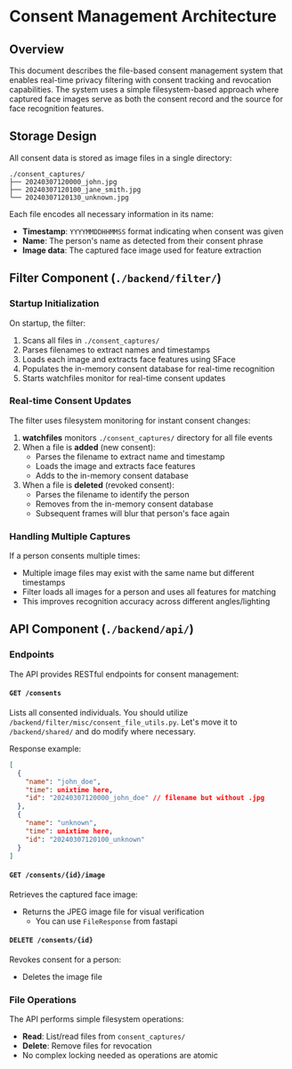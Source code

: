 # Consent Management Architecture

## Overview

This document describes the file-based consent management system that enables real-time privacy filtering with consent tracking and revocation capabilities. The system uses a simple filesystem-based approach where captured face images serve as both the consent record and the source for face recognition features.

## Storage Design

All consent data is stored as image files in a single directory:

```
./consent_captures/
├── 20240307120000_john.jpg
├── 20240307120100_jane_smith.jpg
└── 20240307120130_unknown.jpg
```

Each file encodes all necessary information in its name:
- **Timestamp**: `YYYYMMDDHHMMSS` format indicating when consent was given
- **Name**: The person's name as detected from their consent phrase
- **Image data**: The captured face image used for feature extraction

## Filter Component (`./backend/filter/`)

### Startup Initialization

On startup, the filter:
1. Scans all files in `./consent_captures/`
2. Parses filenames to extract names and timestamps
3. Loads each image and extracts face features using SFace
4. Populates the in-memory consent database for real-time recognition
5. Starts watchfiles monitor for real-time consent updates

### Real-time Consent Updates

The filter uses filesystem monitoring for instant consent changes:
1. **watchfiles** monitors `./consent_captures/` directory for all file events
2. When a file is **added** (new consent):
   - Parses the filename to extract name and timestamp
   - Loads the image and extracts face features
   - Adds to the in-memory consent database
3. When a file is **deleted** (revoked consent):
   - Parses the filename to identify the person
   - Removes from the in-memory consent database
   - Subsequent frames will blur that person's face again

### Handling Multiple Captures

If a person consents multiple times:
- Multiple image files may exist with the same name but different timestamps
- Filter loads all images for a person and uses all features for matching
- This improves recognition accuracy across different angles/lighting

## API Component (`./backend/api/`)

### Endpoints

The API provides RESTful endpoints for consent management:

#### `GET /consents`

Lists all consented individuals.
You should utilize `/backend/filter/misc/consent_file_utils.py`. Let's move it to `/backend/shared/` and do modify where necessary.

Response example:
```json
[
  {
    "name": "john_doe",
    "time": unixtime here,
    "id": "20240307120000_john_doe" // filename but without .jpg
  },
  {
    "name": "unknown",
    "time": unixtime here,
    "id": "20240307120100_unknown"
  }
]
```

#### `GET /consents/{id}/image`
Retrieves the captured face image:
- Returns the JPEG image file for visual verification
    - You can use `FileResponse` from fastapi

#### `DELETE /consents/{id}`
Revokes consent for a person:
- Deletes the image file

### File Operations

The API performs simple filesystem operations:
- **Read**: List/read files from `consent_captures/`
- **Delete**: Remove files for revocation
- No complex locking needed as operations are atomic
